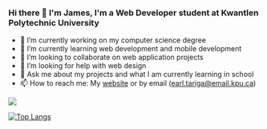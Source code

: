 ### Hi there 👋 I'm James, I'm a Web Developer student at Kwantlen Polytechnic University
- 🔭 I’m currently working on my computer science degree
- 🌱 I’m currently learning web development and mobile development
- 👯 I’m looking to collaborate on web application projects
- 🤔 I’m looking for help with web design
- 💬 Ask me about my projects and what I am currently learning in school
- 📫 How to reach me: My [website](https://www.jamestariga.me/) or by email (earl.tariga@email.kpu.ca)
<!-- - 😄 Pronouns: ...
- ⚡ Fun fact: ... -->
<!--
**jamestariga/jamestariga** is a ✨ _special_ ✨ repository because its `README.md` (this file) appears on your GitHub profile.

Here are some ideas to get you started:
-->
![](https://github-readme-stats.vercel.app/api?username=jamestariga&show_icons=true&theme=dark)

[![Top Langs](https://github-readme-stats.vercel.app/api/top-langs/?username=jamestariga&theme=dark&layout=compact)](https://github.com/jamestariga/github-readme-stats)
